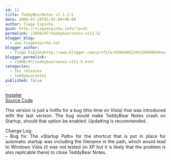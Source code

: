 ```yaml
---
id: 12
title: TeddyBearNotes v1.1.1-5
date: 2008-07-29T03:03:00+00:00
author: Tiago Espinha
guid: http://tiagoespinha.info/?p=12
permalink: /2008/07/teddybearnotes-v111-5/
blogger_blog:
  - www.tiagoespinha.net
blogger_author:
  - Tiago Espinhahttp://www.blogger.com/profile/03044662244226940894noreply@blogger.com
blogger_permalink:
  - /2008/07/teddybearnotes-v111-5.html
categories:
  - tbn releases
  - teddybearnotes
published: false
---
```

<div style="text-align: justify;">
  <a href="http://downloads.sourceforge.net/teddybearnotes/TeddyBearNotes-1.1.1-5_setup.zip?use_mirror=osdn">Installer</a><br /><a href="http://downloads.sourceforge.net/teddybearnotes/TeddyBearNotes_src_1.1.1-5.7z?use_mirror=osdn">Source Code</a></p> 
  
  <p>
    This version is just a hotfix for a bug (this time on Vista) that was introduced with the last version. The bug would make TeddyBear Notes crash on Startup, should that option be enabled. Updatting is recommended.
  </p>
  
  <p>
    Change Log:<br />&#8211; Bug fix: The «Startup Path» for the shortcut that is put in place for automatic startup was including the filename in the path, which would lead to Windows Vista (it was not tested on XP but it is likely that the problem is also replicable there) to close TeddyBear Notes.</div>
